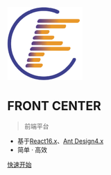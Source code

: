 ![logo](imgs/logo.ico)

# FRONT CENTER

> 前端平台

- 基于[React16.x](https://reactjs.org)、[Ant Design4.x](https://ant.design/)
- 简单 · 高效

[快速开始](#简介)

